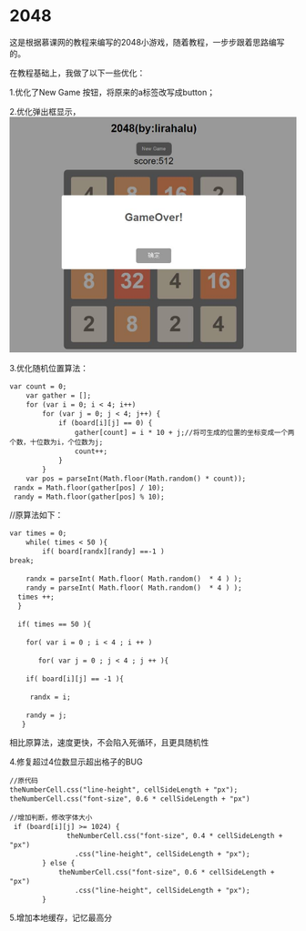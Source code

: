 # 2048
这是根据慕课网的教程来编写的2048小游戏，随着教程，一步步跟着思路编写的。

在教程基础上，我做了以下一些优化：

1.优化了New Game 按钮，将原来的a标签改写成button；

2.优化弹出框显示，
![](https://raw.githubusercontent.com/lirahalu/2048/master/image/20160411233547.jpg)

3.优化随机位置算法：

    var count = 0;
        var gather = [];
        for (var i = 0; i < 4; i++)
            for (var j = 0; j < 4; j++) {
                if (board[i][j] == 0) {
                    gather[count] = i * 10 + j;//将可生成的位置的坐标变成一个两个数，十位数为i，个位数为j;
                    count++;
                }
            }
        var pos = parseInt(Math.floor(Math.random() * count));
     randx = Math.floor(gather[pos] / 10);
     randy = Math.floor(gather[pos] % 10);
      
      
 //原算法如下：
 
    var times = 0;
        while( times < 50 ){
            if( board[randx][randy] ==-1 )
    break;

        randx = parseInt( Math.floor( Math.random()  * 4 ) );
        randy = parseInt( Math.floor( Math.random()  * 4 ) );
      times ++;
      }
  
      if( times == 50 ){
      
        for( var i = 0 ; i < 4 ; i ++ )
        
           for( var j = 0 ; j < 4 ; j ++ ){
           
        if( board[i][j] == -1 ){
        
         randx = i;
         
        randy = j;
       }

相比原算法，速度更快，不会陷入死循环，且更具随机性

4.修复超过4位数显示超出格子的BUG

    //原代码
    theNumberCell.css("line-height", cellSideLength + "px");
    theNumberCell.css("font-size", 0.6 * cellSideLength + "px")
     
    //增加判断，修改字体大小 
     if (board[i][j] >= 1024) {
                  theNumberCell.css("font-size", 0.4 * cellSideLength + "px")
                    .css("line-height", cellSideLength + "px");
            } else {
                theNumberCell.css("font-size", 0.6 * cellSideLength + "px")
                    .css("line-height", cellSideLength + "px");
            }
       
5.增加本地缓存，记忆最高分
